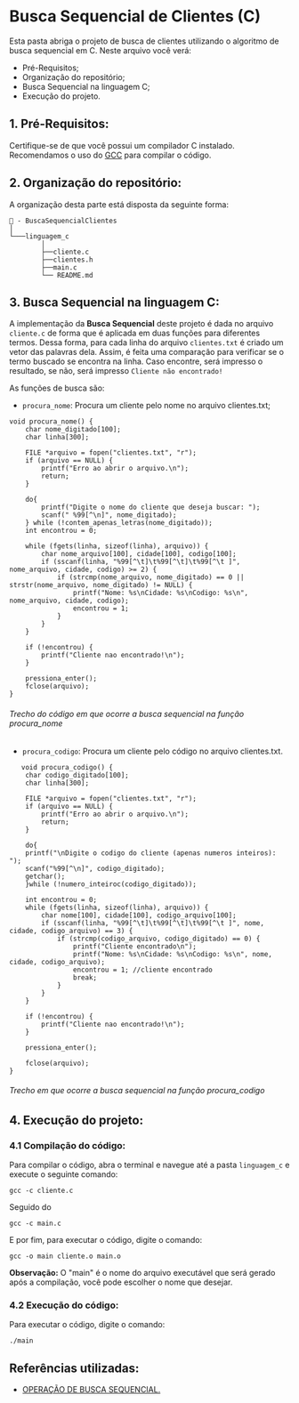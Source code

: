 # Busca Sequencial de Clientes (C)

Esta pasta abriga o projeto de busca de clientes utilizando o algoritmo de busca sequencial em C. Neste arquivo você verá:

- Pré-Requisitos;
- Organização do repositório;
- Busca Sequencial na linguagem C;
- Execução do projeto.

## 1. Pré-Requisitos:

Certifique-se de que você possui um compilador C instalado. Recomendamos o uso do [GCC](https://gcc.gnu.org/) para compilar o código.

## 2. Organização do repositório:

A organização desta parte está disposta da seguinte forma:

``` 
📁 - BuscaSequencialClientes
│
└───linguagem_c
        │
        ├──cliente.c
        ├──clientes.h
        ├──main.c
        └── README.md
```
## 3. Busca Sequencial na linguagem C:

A implementação da **Busca Sequencial** deste projeto é dada no arquivo `cliente.c` de forma que é aplicada em duas funções para diferentes termos. Dessa forma, para cada linha do arquivo `clientes.txt` é criado um vetor das palavras dela. Assim, é feita uma comparação para verificar se o termo buscado se encontra na linha. Caso encontre, será impresso o resultado, se não, será impresso `Cliente não encontrado!`

As funções de busca são:

- `procura_nome`: Procura um cliente pelo nome no arquivo clientes.txt;
```
void procura_nome() {
    char nome_digitado[100];
    char linha[300];

    FILE *arquivo = fopen("clientes.txt", "r");
    if (arquivo == NULL) {
        printf("Erro ao abrir o arquivo.\n");
        return;
    }

    do{
        printf("Digite o nome do cliente que deseja buscar: ");
        scanf(" %99[^\n]", nome_digitado);
    } while (!contem_apenas_letras(nome_digitado));
    int encontrou = 0;

    while (fgets(linha, sizeof(linha), arquivo)) {
        char nome_arquivo[100], cidade[100], codigo[100];
        if (sscanf(linha, "%99[^\t]\t%99[^\t]\t%99[^\t ]", nome_arquivo, cidade, codigo) >= 2) {
            if (strcmp(nome_arquivo, nome_digitado) == 0 || strstr(nome_arquivo, nome_digitado) != NULL) {
                printf("Nome: %s\nCidade: %s\nCodigo: %s\n", nome_arquivo, cidade, codigo);
                encontrou = 1;
            }
        }
    }

    if (!encontrou) {
        printf("Cliente nao encontrado!\n");
    }

    pressiona_enter();
    fclose(arquivo);
}

``` 
###### Trecho do código em que ocorre a busca sequencial na função procura_nome

- `procura_codigo`: Procura um cliente pelo código no arquivo clientes.txt.
```
   void procura_codigo() {
    char codigo_digitado[100];
    char linha[300];

    FILE *arquivo = fopen("clientes.txt", "r");
    if (arquivo == NULL) {
        printf("Erro ao abrir o arquivo.\n");
        return;
    }

    do{
    printf("\nDigite o codigo do cliente (apenas numeros inteiros): ");
    scanf("%99[^\n]", codigo_digitado);
    getchar();
    }while (!numero_inteiroc(codigo_digitado));
  
    int encontrou = 0;
    while (fgets(linha, sizeof(linha), arquivo)) {
        char nome[100], cidade[100], codigo_arquivo[100];
        if (sscanf(linha, "%99[^\t]\t%99[^\t]\t%99[^\t ]", nome, cidade, codigo_arquivo) == 3) {
            if (strcmp(codigo_arquivo, codigo_digitado) == 0) {
                printf("Cliente encontrado\n");
                printf("Nome: %s\nCidade: %s\nCodigo: %s\n", nome, cidade, codigo_arquivo);
                encontrou = 1; //cliente encontrado
                break;
            }
        }
    }

    if (!encontrou) {
        printf("Cliente nao encontrado!\n");
    }

    pressiona_enter();

    fclose(arquivo);
}
``` 
###### Trecho em que ocorre a busca sequencial na função procura_codigo

## 4. Execução do projeto:
### 4.1 Compilação do código:
Para compilar o código, abra o terminal e navegue até a pasta `linguagem_c` e execute o seguinte comando:
```
gcc -c cliente.c 
```
Seguido do 
```
gcc -c main.c
```
E por fim, para executar o código, digite o comando:
```
gcc -o main cliente.o main.o
```
**Observação:** O  "main" é o nome do arquivo executável que será gerado após a compilação, você pode escolher o nome que desejar.

### 4.2 Execução do código:
Para executar o código, digite o comando:
```
./main
```
## Referências utilizadas: 
- [OPERAÇÃO DE BUSCA SEQUENCIAL.](https://www.cin.ufpe.br/~garme/public/(ebook)Estruturas%20de%20Dados%20Usando%20C%20(Tenenbaum).pdf.)
